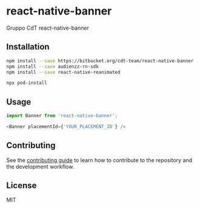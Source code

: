 # react-native-banner

Gruppo CdT react-native-banner

## Installation

```sh
npm install --save https://bitbucket.org/cdt-team/react-native-banner
npm install --save audienzz-rn-sdk
npm install --save react-native-reanimated

npx pod-install
```

## Usage

```js
import Banner from 'react-native-banner';

<Banner placementId={'YOUR_PLACEMENT_ID'} />
```

## Contributing

See the [contributing guide](CONTRIBUTING.md) to learn how to contribute to the repository and the development workflow.

## License

MIT
